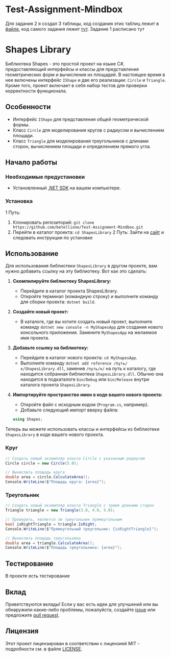# Test-Assignment-Mindbox
Для задания 2 я создал 3 таблицы, код создания этих таблиц лежит в [файле](https://github.com/betellione/Test-Assignment-Mindbox/Task2DbCreation.sql), код самого задания лежит [тут](https://github.com/betellione/Test-Assignment-Mindbox/Task2.sql).
Задание 1 расписано тут
# Shapes Library

Библиотека Shapes - это простой проект на языке C#, предоставляющий интерфейсы и классы для представления геометрических форм и вычисления их площадей. В настоящее время в нее включены интерфейс `IShape` и две его реализации: `Circle` и `Triangle`. Кроме того, проект включает в себя набор тестов для проверки корректности функционала.


## Особенности
- Интерфейс `IShape` для представления общей геометрической формы.
- Класс `Circle` для моделирования кругов с радиусом и вычислением площади.
- Класс `Triangle` для моделирования треугольников с длинами сторон, вычислением площади и определением прямого угла.

## Начало работы

### Необходимые предустановки
- Установленный [.NET SDK](https://dotnet.microsoft.com/download) на вашем компьютере.

### Установка
1 Путь:
1. Клонировать репозиторий: `git clone https://github.com/betellione/Test-Assignment-Mindbox.git`
2. Перейти в каталог проекта: `cd ShapesLibrary`
2 Путь:
Зайти на [сайт](https://www.nuget.org/packages/ShapesLibForMindBox/1.0.0) и следовать инструкции по установке
## Использование
Для использования библиотеки `ShapesLibrary` в другом проекте, вам нужно добавить ссылку на эту библиотеку. Вот как это сделать:

1. **Скомпилируйте библиотеку ShapesLibrary:**
    - Перейдите в каталог проекта ShapesLibrary.
    - Откройте терминал (командную строку) и выполните команду для сборки проекта: `dotnet build`.

2. **Создайте новый проект:**
    - В каталоге, где вы хотите создать новый проект, выполните команду `dotnet new console -n MyShapesApp` для создания нового консольного приложения. Замените `MyShapesApp` на желаемое имя проекта.

3. **Добавьте ссылку на библиотеку:**
    - Перейдите в каталог нового проекта: `cd MyShapesApp`.
    - Выполните команду `dotnet add reference /путь/к/ShapesLibrary.dll`, заменив `/путь/к/` на путь к каталогу, где находится собранная библиотека `ShapesLibrary.dll`. Обычно она находится в подкаталоге `bin/Debug` или `bin/Release` внутри каталога проекта `ShapesLibrary`.

4. **Импортируйте пространство имен в коде вашего нового проекта:**
    - Откройте файл с исходным кодом (`Program.cs`, например).
    - Добавьте следующий импорт вверху файла:

    ```csharp
    using Shapes;
    ```

Теперь вы можете использовать классы и интерфейсы из библиотеки `ShapesLibrary` в коде вашего нового проекта.

### Круг
```csharp
// Создать новый экземпляр класса Circle с указанным радиусом
Circle circle = new Circle(5.0);

// Вычислить площадь круга
double area = circle.CalculateArea();
Console.WriteLine($"Площадь круга: {area}");
```

### Треугольник
```csharp
// Создать новый экземпляр класса Triangle с тремя длинами сторон
Triangle triangle = new Triangle(3.0, 4.0, 5.0);

// Проверить, является ли треугольник прямоугольным
bool isRightTriangle = triangle.IsRight;
Console.WriteLine($"Прямоугольный треугольник: {isRightTriangle}");

// Вычислить площадь треугольника
double area = triangle.CalculateArea();
Console.WriteLine($"Площадь треугольника: {area}");
```

## Тестирование
В проекте есть тестирование

## Вклад
Приветствуются вклады! Если у вас есть идеи для улучшений или вы обнаружили какие-либо проблемы, пожалуйста, создайте [issue](https://github.com/betellione/Test-Assignment-Mindbox/issues) или предложите [pull request](https://github.com/betellione/Test-Assignment-Mindbox/pulls).

## Лицензия
Этот проект лицензирован в соответствии с лицензией MIT - подробности см. в файле [LICENSE](LICENSE).